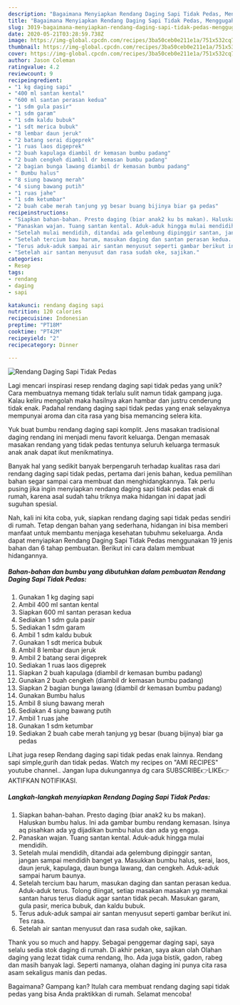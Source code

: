 ```yaml
---
description: "Bagaimana Menyiapkan Rendang Daging Sapi Tidak Pedas, Menggugah Selera"
title: "Bagaimana Menyiapkan Rendang Daging Sapi Tidak Pedas, Menggugah Selera"
slug: 3019-bagaimana-menyiapkan-rendang-daging-sapi-tidak-pedas-menggugah-selera
date: 2020-05-21T03:28:59.738Z
image: https://img-global.cpcdn.com/recipes/3ba50ceb0e211e1a/751x532cq70/rendang-daging-sapi-tidak-pedas-foto-resep-utama.jpg
thumbnail: https://img-global.cpcdn.com/recipes/3ba50ceb0e211e1a/751x532cq70/rendang-daging-sapi-tidak-pedas-foto-resep-utama.jpg
cover: https://img-global.cpcdn.com/recipes/3ba50ceb0e211e1a/751x532cq70/rendang-daging-sapi-tidak-pedas-foto-resep-utama.jpg
author: Jason Coleman
ratingvalue: 4.2
reviewcount: 9
recipeingredient:
- "1 kg daging sapi"
- "400 ml santan kental"
- "600 ml santan perasan kedua"
- "1 sdm gula pasir"
- "1 sdm garam"
- "1 sdm kaldu bubuk"
- "1 sdt merica bubuk"
- "8 lembar daun jeruk"
- "2 batang serai digeprek"
- "1 ruas laos digeprek"
- "2 buah kapulaga diambil dr kemasan bumbu padang"
- "2 buah cengkeh diambil dr kemasan bumbu padang"
- "2 bagian bunga lawang diambil dr kemasan bumbu padang"
- " Bumbu halus"
- "8 siung bawang merah"
- "4 siung bawang putih"
- "1 ruas jahe"
- "1 sdm ketumbar"
- "2 buah cabe merah tanjung yg besar buang bijinya biar ga pedas"
recipeinstructions:
- "Siapkan bahan-bahan. Presto daging (biar anak2 ku bs makan). Haluskan bumbu halus. Ini ada gambar bumbu rendang kemasan. Isinya aq pisahkan ada yg dijadikan bumbu halus dan ada yg engga."
- "Panaskan wajan. Tuang santan kental. Aduk-aduk hingga mulai mendidih."
- "Setelah mulai mendidih, ditandai ada gelembung dipinggir santan, jangan sampai mendidih banget ya. Masukkan bumbu halus, serai, laos, daun jeruk, kapulaga, daun bunga lawang, dan cengkeh. Aduk-aduk sampai harum baunya."
- "Setelah tercium bau harum, masukan daging dan santan perasan kedua. Aduk-aduk terus. Tolong diingat, setiap masakan masakan yg memakai santan harus terus diaduk agar santan tidak pecah. Masukan garam, gula pasir, merica bubuk, dan kaldu bubuk."
- "Terus aduk-aduk sampai air santan menyusut seperti gambar berikut ini. Tes rasa."
- "Setelah air santan menyusut dan rasa sudah oke, sajikan."
categories:
- Resep
tags:
- rendang
- daging
- sapi

katakunci: rendang daging sapi 
nutrition: 120 calories
recipecuisine: Indonesian
preptime: "PT18M"
cooktime: "PT42M"
recipeyield: "2"
recipecategory: Dinner

---
```



![Rendang Daging Sapi Tidak Pedas](https://img-global.cpcdn.com/recipes/3ba50ceb0e211e1a/751x532cq70/rendang-daging-sapi-tidak-pedas-foto-resep-utama.jpg)

Lagi mencari inspirasi resep rendang daging sapi tidak pedas yang unik? Cara membuatnya memang tidak terlalu sulit namun tidak gampang juga. Kalau keliru mengolah maka hasilnya akan hambar dan justru cenderung tidak enak. Padahal rendang daging sapi tidak pedas yang enak selayaknya mempunyai aroma dan cita rasa yang bisa memancing selera kita.

Yuk buat bumbu rendang daging sapi komplit. Jens masakan tradisional daging rendang ini menjadi menu favorit keluarga. Dengan memasak masakan rendang yang tidak pedas tentunya seluruh keluarga termasuk anak anak dapat ikut menikmatinya.

Banyak hal yang sedikit banyak berpengaruh terhadap kualitas rasa dari rendang daging sapi tidak pedas, pertama dari jenis bahan, kedua pemilihan bahan segar sampai cara membuat dan menghidangkannya. Tak perlu pusing jika ingin menyiapkan rendang daging sapi tidak pedas enak di rumah, karena asal sudah tahu triknya maka hidangan ini dapat jadi suguhan spesial.


Nah, kali ini kita coba, yuk, siapkan rendang daging sapi tidak pedas sendiri di rumah. Tetap dengan bahan yang sederhana, hidangan ini bisa memberi manfaat untuk membantu menjaga kesehatan tubuhmu sekeluarga. Anda dapat menyiapkan Rendang Daging Sapi Tidak Pedas menggunakan 19 jenis bahan dan 6 tahap pembuatan. Berikut ini cara dalam membuat hidangannya.

<!--inarticleads1-->

##### Bahan-bahan dan bumbu yang dibutuhkan dalam pembuatan Rendang Daging Sapi Tidak Pedas:

1. Gunakan 1 kg daging sapi
1. Ambil 400 ml santan kental
1. Siapkan 600 ml santan perasan kedua
1. Sediakan 1 sdm gula pasir
1. Sediakan 1 sdm garam
1. Ambil 1 sdm kaldu bubuk
1. Gunakan 1 sdt merica bubuk
1. Ambil 8 lembar daun jeruk
1. Ambil 2 batang serai digeprek
1. Sediakan 1 ruas laos digeprek
1. Siapkan 2 buah kapulaga (diambil dr kemasan bumbu padang)
1. Gunakan 2 buah cengkeh (diambil dr kemasan bumbu padang)
1. Siapkan 2 bagian bunga lawang (diambil dr kemasan bumbu padang)
1. Gunakan  Bumbu halus
1. Ambil 8 siung bawang merah
1. Sediakan 4 siung bawang putih
1. Ambil 1 ruas jahe
1. Gunakan 1 sdm ketumbar
1. Sediakan 2 buah cabe merah tanjung yg besar (buang bijinya) biar ga pedas


Lihat juga resep Rendang daging sapi tidak pedas enak lainnya. Rendang sapi simple,gurih dan tidak pedas. Watch my recipes on &#34;AMI RECIPES&#34; youtube channel.. Jangan lupa dukungannya dg cara SUBSCRIBE👉LIKE👉AKTIFKAN NOTIFIKASI. 

<!--inarticleads2-->

##### Langkah-langkah menyiapkan Rendang Daging Sapi Tidak Pedas:

1. Siapkan bahan-bahan. Presto daging (biar anak2 ku bs makan). Haluskan bumbu halus. Ini ada gambar bumbu rendang kemasan. Isinya aq pisahkan ada yg dijadikan bumbu halus dan ada yg engga.
1. Panaskan wajan. Tuang santan kental. Aduk-aduk hingga mulai mendidih.
1. Setelah mulai mendidih, ditandai ada gelembung dipinggir santan, jangan sampai mendidih banget ya. Masukkan bumbu halus, serai, laos, daun jeruk, kapulaga, daun bunga lawang, dan cengkeh. Aduk-aduk sampai harum baunya.
1. Setelah tercium bau harum, masukan daging dan santan perasan kedua. Aduk-aduk terus. Tolong diingat, setiap masakan masakan yg memakai santan harus terus diaduk agar santan tidak pecah. Masukan garam, gula pasir, merica bubuk, dan kaldu bubuk.
1. Terus aduk-aduk sampai air santan menyusut seperti gambar berikut ini. Tes rasa.
1. Setelah air santan menyusut dan rasa sudah oke, sajikan.


Thank you so much and happy. Sebagai penggemar daging sapi, saya selalu sedia stok daging di rumah. Di akhir pekan, saya akan olah Olahan daging yang lezat tidak cuma rendang, lho. Ada juga bistik, gadon, rabeg dan masih banyak lagi. Seperti namanya, olahan daging ini punya cita rasa asam sekaligus manis dan pedas. 

Bagaimana? Gampang kan? Itulah cara membuat rendang daging sapi tidak pedas yang bisa Anda praktikkan di rumah. Selamat mencoba!

